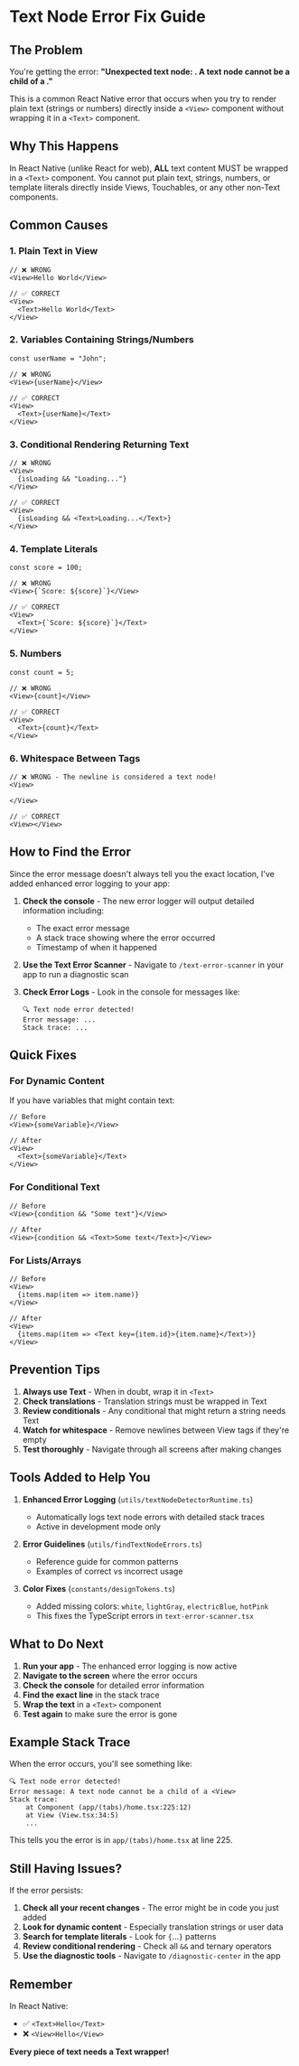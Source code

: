 # Text Node Error Fix Guide

## The Problem

You're getting the error: **"Unexpected text node: . A text node cannot be a child of a <View>."**

This is a common React Native error that occurs when you try to render plain text (strings or numbers) directly inside a `<View>` component without wrapping it in a `<Text>` component.

## Why This Happens

In React Native (unlike React for web), **ALL** text content MUST be wrapped in a `<Text>` component. You cannot put plain text, strings, numbers, or template literals directly inside Views, Touchables, or any other non-Text components.

## Common Causes

### 1. Plain Text in View
```tsx
// ❌ WRONG
<View>Hello World</View>

// ✅ CORRECT
<View>
  <Text>Hello World</Text>
</View>
```

### 2. Variables Containing Strings/Numbers
```tsx
const userName = "John";

// ❌ WRONG
<View>{userName}</View>

// ✅ CORRECT
<View>
  <Text>{userName}</Text>
</View>
```

### 3. Conditional Rendering Returning Text
```tsx
// ❌ WRONG
<View>
  {isLoading && "Loading..."}
</View>

// ✅ CORRECT
<View>
  {isLoading && <Text>Loading...</Text>}
</View>
```

### 4. Template Literals
```tsx
const score = 100;

// ❌ WRONG
<View>{`Score: ${score}`}</View>

// ✅ CORRECT
<View>
  <Text>{`Score: ${score}`}</Text>
</View>
```

### 5. Numbers
```tsx
const count = 5;

// ❌ WRONG
<View>{count}</View>

// ✅ CORRECT
<View>
  <Text>{count}</Text>
</View>
```

### 6. Whitespace Between Tags
```tsx
// ❌ WRONG - The newline is considered a text node!
<View>
  
</View>

// ✅ CORRECT
<View></View>
```

## How to Find the Error

Since the error message doesn't always tell you the exact location, I've added enhanced error logging to your app:

1. **Check the console** - The new error logger will output detailed information including:
   - The exact error message
   - A stack trace showing where the error occurred
   - Timestamp of when it happened

2. **Use the Text Error Scanner** - Navigate to `/text-error-scanner` in your app to run a diagnostic scan

3. **Check Error Logs** - Look in the console for messages like:
   ```
   🔍 Text node error detected!
   Error message: ...
   Stack trace: ...
   ```

## Quick Fixes

### For Dynamic Content
If you have variables that might contain text:
```tsx
// Before
<View>{someVariable}</View>

// After  
<View>
  <Text>{someVariable}</Text>
</View>
```

### For Conditional Text
```tsx
// Before
<View>{condition && "Some text"}</View>

// After
<View>{condition && <Text>Some text</Text>}</View>
```

### For Lists/Arrays
```tsx
// Before
<View>
  {items.map(item => item.name)}
</View>

// After
<View>
  {items.map(item => <Text key={item.id}>{item.name}</Text>)}
</View>
```

## Prevention Tips

1. **Always use Text** - When in doubt, wrap it in `<Text>`
2. **Check translations** - Translation strings must be wrapped in Text
3. **Review conditionals** - Any conditional that might return a string needs Text
4. **Watch for whitespace** - Remove newlines between View tags if they're empty
5. **Test thoroughly** - Navigate through all screens after making changes

## Tools Added to Help You

1. **Enhanced Error Logging** (`utils/textNodeDetectorRuntime.ts`)
   - Automatically logs text node errors with detailed stack traces
   - Active in development mode only

2. **Error Guidelines** (`utils/findTextNodeErrors.ts`)
   - Reference guide for common patterns
   - Examples of correct vs incorrect usage

3. **Color Fixes** (`constants/designTokens.ts`)
   - Added missing colors: `white`, `lightGray`, `electricBlue`, `hotPink`
   - This fixes the TypeScript errors in `text-error-scanner.tsx`

## What to Do Next

1. **Run your app** - The enhanced error logging is now active
2. **Navigate to the screen** where the error occurs
3. **Check the console** for detailed error information
4. **Find the exact line** in the stack trace
5. **Wrap the text** in a `<Text>` component
6. **Test again** to make sure the error is gone

## Example Stack Trace

When the error occurs, you'll see something like:
```
🔍 Text node error detected!
Error message: A text node cannot be a child of a <View>
Stack trace:
    at Component (app/(tabs)/home.tsx:225:12)
    at View (View.tsx:34:5)
    ...
```

This tells you the error is in `app/(tabs)/home.tsx` at line 225.

## Still Having Issues?

If the error persists:

1. **Check all your recent changes** - The error might be in code you just added
2. **Look for dynamic content** - Especially translation strings or user data
3. **Search for template literals** - Look for `{`...`}` patterns
4. **Review conditional rendering** - Check all `&&` and ternary operators
5. **Use the diagnostic tools** - Navigate to `/diagnostic-center` in the app

## Remember

In React Native:
- ✅ `<Text>Hello</Text>` 
- ❌ `<View>Hello</View>`

**Every piece of text needs a Text wrapper!**
